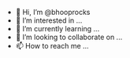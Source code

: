 - 👋 Hi, I’m @bhooprocks
- 👀 I’m interested in ...
- 🌱 I’m currently learning ...
- 💞️ I’m looking to collaborate on ...
- 📫 How to reach me ...

<!---
bhooprocks/bhooprocks is a ✨ special ✨ repository because its `README.md` (this file) appears on your GitHub profile.
You can click the Preview link to take a look at your changes.
--->
